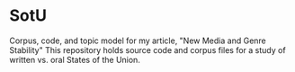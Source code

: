 # SotU
Corpus, code, and topic model for my article, "New Media and Genre Stability" 
This repository holds source code and corpus files for a study of written vs. oral States of the Union. 
